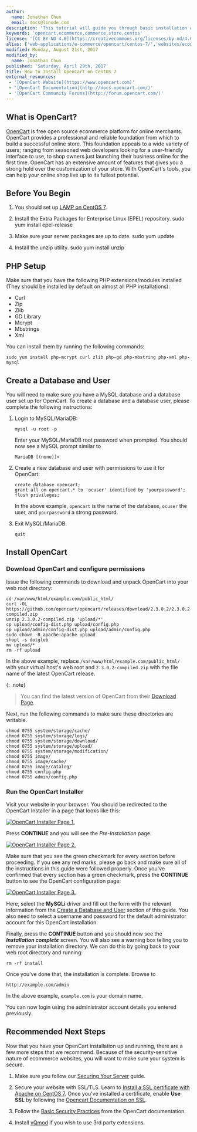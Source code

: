 ```yaml
---
author:
  name: Jonathan Chun
  email: docs@linode.com
description: 'This tutorial will guide you through basic installation and set-up of popular ecommerce platform OpenCart on CentOS 7.'
keywords: 'opencart,ecommerce,commerce,store,centos'
license: '[CC BY-ND 4.0](https://creativecommons.org/licenses/by-nd/4.0)'
alias: ['web-applications/e-commerce/opencart/centos-7/','websites/ecommerce/opencart-on-centos-7/']
modified: Monday, August 21st, 2017
modified_by:
  name: Jonathan Chun
published: 'Saturday, April 29th, 2017'
title: How to Install OpenCart on CentOS 7
external_resources:
 - '[OpenCart Website](https://www.opencart.com)'
 - '[OpenCart Documentation](http://docs.opencart.com/)'
 - '[OpenCart Community Forums](http://forum.opencart.com/)'
---
```


## What is OpenCart?

[OpenCart](https://www.opencart.com/) is free open source ecommerce platform for online merchants. OpenCart provides a professional and reliable foundation from which to build a successful online store. This foundation appeals to a wide variety of users; ranging from seasoned web developers looking for a user-friendly interface to use, to shop owners just launching their business online for the first time. OpenCart has an extensive amount of features that gives you a strong hold over the customization of your store. With OpenCart's tools, you can help your online shop live up to its fullest potential. 

## Before You Begin

1.  You should set up [LAMP on CentOS 7](/docs/web-servers/lamp/lamp-on-centos-7). 

2.  Install the Extra Packages for Enterprise Linux (EPEL) repository.
        sudo yum install epel-release

3.  Make sure your server packages are up to date.
        sudo yum update

4.  Install the unzip utility.
        sudo yum install unzip


## PHP Setup

Make sure that you have the following PHP extensions/modules installed (They should be installed by default on almost all PHP installations):
- Curl
- Zip
- Zlib
- GD Library
- Mcrypt
- Mbstrings
- Xml

You can install them by running the following commands:

    sudo yum install php-mcrypt curl zlib php-gd php-mbstring php-xml php-mysql

## Create a Database and User

You will need to make sure you have a MySQL database and a database user set up for OpenCart. To create a database and a database user, please complete the following instructions:

1.  Login to MySQL/MariaDB:

        mysql -u root -p

    Enter your MySQL/MariaDB root password when prompted. You should now see a MySQL prompt similar to

        MariaDB [(none)]>

2.  Create a new database and user with permissions to use it for OpenCart:

        create database opencart; 
        grant all on opencart.* to 'ocuser' identified by 'yourpassword'; 
        flush privileges;

    In the above example, `opencart` is the name of the database, `ocuser` the user, and `yourpassword` a strong password.

3.  Exit MySQL/MariaDB.

        quit

## Install OpenCart

### Download OpenCart and configure permissions

Issue the following commands to download and unpack OpenCart into your web root directory:

    cd /var/www/html/example.com/public_html/
    curl -OL https://github.com/opencart/opencart/releases/download/2.3.0.2/2.3.0.2-compiled.zip
    unzip 2.3.0.2-compiled.zip 'upload/*'
    cp upload/config-dist.php upload/config.php
    cp upload/admin/config-dist.php upload/admin/config.php
    sudo chown -R apache:apache upload
    shopt -s dotglob
    mv upload/* .
    rm -rf upload

In the above example, replace `/var/www/html/example.com/public_html/` with your virtual host's web root and `2.3.0.2-compiled.zip` with the file name of the latest OpenCart release.

{: .note}
>
>You can find the latest version of OpenCart from their [Download Page](https://www.opencart.com/?route=cms/download).

Next, run the following commands to make sure these directories are writable. 

    chmod 0755 system/storage/cache/
    chmod 0755 system/storage/logs/
    chmod 0755 system/storage/download/
    chmod 0755 system/storage/upload/
    chmod 0755 system/storage/modification/
    chmod 0755 image/
    chmod 0755 image/cache/
    chmod 0755 image/catalog/
    chmod 0755 config.php
    chmod 0755 admin/config.php

### Run the OpenCart Installer

Visit your website in your browser. You should be redirected to the OpenCart Installer in a page that looks like this:

[![OpenCart Installer Page 1.](/docs/assets/opencart-1-scaled.png)](/docs/assets/opencart-1.png)

Press **CONTINUE** and you will see the _Pre-Installation_ page. 

[![OpenCart Installer Page 2.](/docs/assets/opencart-2-scaled.png)](/docs/assets/opencart-2.png)

Make sure that you see the green checkmark for every section before proceeding. If you see any red marks, please go back and make sure all of the instructions in this guide were followed properly. Once you've confirmed that every section has a green checkmark, press the **CONTINUE** button to see the OpenCart configuration page:

[![OpenCart Installer Page 3.](/docs/assets/opencart-3-scaled.png)](/docs/assets/opencart-3.png)

Here, select the **MySQLi** driver and fill out the form with the relevant information from the [Create a Database and User](#create-a-database-and-user) section of this guide. You also need to select a username and password for the default administrator account for this OpenCart installation.

Finally, press the **CONTINUE** button and you should now see the _**Installation complete**_ screen. You will also see a warning box telling you to remove your installation directory. We can do this by going back to your web root directory and running:

    rm -rf install

Once you've done that, the installation is complete. Browse to

    http://example.com/admin

In the above example, `example.com` is your domain name.

You can now login using the administrator account details you entered previously.

## Recommended Next Steps

Now that you have your OpenCart installation up and running, there are a few more steps that we recommend. Because of the security-sensitive nature of ecommerce websites, you will want to make sure your system is secure.

1.  Make sure you follow our [Securing Your Server](/docs/security/securing-your-server) guide.

2.  Secure your website with SSL/TLS. Learn to [Install a SSL certificate with Apache on CentOS 7](/docs/security/ssl/ssl-apache2-centos). Once you've installed a certificate, enable **Use SSL** by following the [Opencart Documentation on SSL](http://docs.opencart.com/administration/ssl/).

3.  Follow the [Basic Security Practices](http://docs.opencart.com/administration/security/) from the OpenCart documentation.

4.  Install [vQmod](https://github.com/vqmod/vqmod) if you wish to use 3rd party extensions. 
